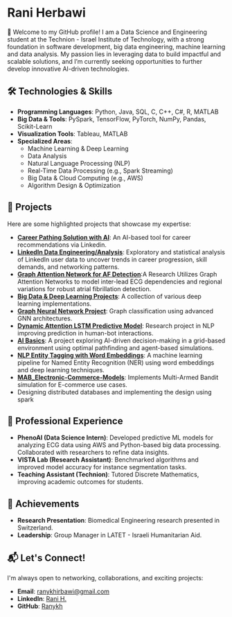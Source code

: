# Rani Herbawi
👋 Welcome to my GitHub profile!
I am a Data Science and Engineering student at the Technion - Israel Institute of Technology, with a strong foundation in software development, big data engineering, machine learning and data analysis. My passion lies in leveraging data to build impactful and scalable solutions, and I’m currently seeking opportunities to further develop innovative AI-driven technologies.

## 🛠️ Technologies & Skills
- **Programming Languages**: Python, Java, SQL, C, C++, C#, R, MATLAB
- **Big Data & Tools**: PySpark, TensorFlow, PyTorch, NumPy, Pandas, Scikit-Learn
- **Visualization Tools**: Tableau, MATLAB
- **Specialized Areas**:
  - Machine Learning & Deep Learning
  - Data Analysis
  - Natural Language Processing (NLP)
  - Real-Time Data Processing (e.g., Spark Streaming)
  - Big Data & Cloud Computing (e.g., AWS)
  - Algorithm Design & Optimization

## 📂 Projects
Here are some highlighted projects that showcase my expertise:
- **[Career Pathing Solution with AI](https://github.com/Ranykh/Career_path_with_AI_project)**: An AI-based tool for career recommendations via Linkedin.
- **[LinkedIn Data Engineering/Analysis](https://github.com/Ranykh/Linkedin-Data-Analysis)**: Exploratory and statistical analysis of LinkedIn user data to uncover trends in career progression, skill demands, and networking patterns.
- **[Graph Attention Network for AF Detection](https://github.com/Ranykh/Graph-Attention-Network-for-AF-Detection)**:A Research Utilizes Graph Attention Networks to model inter-lead ECG dependencies and regional variations for robust atrial fibrillation detection.
- **[Big Data & Deep Learning Projects](https://github.com/Ranykh/Deep-Learning-Projects)**: A collection of various deep learning implementations.
- **[Graph Neural Network Project](https://github.com/Ranykh/GNN_Final_Project)**: Graph classification using advanced GNN architectures.
- **[Dynamic Attention LSTM Predictive Model](https://github.com/Ranykh/Dynamic-Attention-based-LSTM-Predictive-Model-in-Language-based-Persuasion-Games)**: Research project in NLP improving prediction in human-bot interactions.
- **[AI Basics](https://github.com/Ranykh/AI-Basics/tree/main)**: A project exploring AI-driven decision-making in a grid-based environment using optimal pathfinding and agent-based simulations.
- **[NLP Entity Tagging with Word Embeddings](https://github.com/Ranykh/NLP-Entity-Tagging-with-Word-Embeddings)**: A machine learning pipeline for Named Entity Recognition (NER) using word embeddings and deep learning techniques.
- **[MAB_Electronic-Commerce-Models](https://github.com/Ranykh/MAB_Electronic-Commerce-Models)**: Implements Multi-Armed Bandit simulation for E-commerce use cases.
- Designing distributed databases and implementing the
design using spark

## 💼 Professional Experience
- **PhenoAI (Data Science Intern)**: Developed predictive ML models for analyzing ECG data using AWS and Python-based big data processing. Collaborated with researchers to refine data insights.
- **VISTA Lab (Research Assistant)**: Benchmarked algorithms and improved model accuracy for instance segmentation tasks.
- **Teaching Assistant (Technion)**: Tutored Discrete Mathematics, improving academic outcomes for students.

## 🌟 Achievements
- **Research Presentation**: Biomedical Engineering research presented in Switzerland.
- **Leadership**: Group Manager in LATET - Israeli Humanitarian Aid.

## 📬 Let's Connect!
I'm always open to networking, collaborations, and exciting projects:
- **Email**: [ranykhirbawi@gmail.com](mailto:ranykhirbawi@gmail.com)
- **LinkedIn**: [Rani H.](https://www.linkedin.com/in/rani-h-51a5011a9)
- **GitHub**: [Ranykh](https://github.com/Ranykh)

<!--
**Ranykh/Ranykh** is a ✨ _special_ ✨ repository because its `README.md` (this file) appears on your GitHub profile.

Here are some ideas to get you started:

- 🔭 I’m currently working on ...
- 🌱 I’m currently learning ...
- 👯 I’m looking to collaborate on ...
- 🤔 I’m looking for help with ...
- 💬 Ask me about ...
- 📫 How to reach me: ...
- 😄 Pronouns: ...
- ⚡ Fun fact: ...
-->
